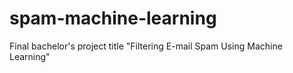 # spam-machine-learning
Final bachelor's project title "Filtering E-mail Spam Using Machine Learning"